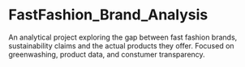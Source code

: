 # FastFashion_Brand_Analysis
An analytical project exploring the gap between fast fashion brands, sustainability claims and the actual products they offer. Focused on greenwashing, product data, and constumer transparency.
